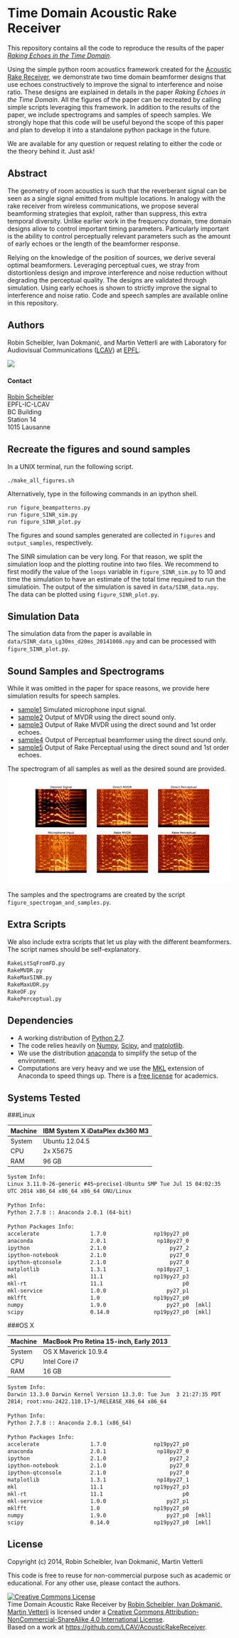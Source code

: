 Time Domain Acoustic Rake Receiver
==================================

This repository contains all the code to reproduce the results of the paper
[*Raking Echoes in the Time Domain*](https://infoscience.epfl.ch/record/202223).

Using the simple python room acoustics framework created for the 
[Acoustic Rake Receiver](https://github.com/LCAV/AcousticRakeReceiver),
we demonstrate two time domain beamformer designs that use echoes constructively
to improve the signal to interference and noise ratio.
These designs are explained in details in the paper *Raking Echoes in the Time Domain*.
All the figures of the paper can be recreated by calling
simple scripts leveraging this framework. In addition to the results of
the paper, we include spectrograms and samples of speech samples.
We strongly hope that this code will be useful beyond the scope of this paper
and plan to develop it into a standalone python package in the future.

We are available for any question or request relating to either the code
or the theory behind it. Just ask!


Abstract
--------

The geometry of room acoustics is such that the reverberant signal can be seen
as a single signal emitted from multiple locations. In analogy with the rake
receiver from wireless communications, we propose several beamforming
strategies that exploit, rather than suppress, this extra temporal diversity.
Unlike earlier work in the frequency domain, time domain designs allow to
control important timing parameters. Particularly important is the ability to
control perceptually relevant parameters such as the amount of early echoes or
the length of the beamformer response.  

Relying on the knowledge of the position of sources, we derive several optimal
beamformers. Leveraging perceptual cues, we stray from distortionless design
and improve interference and noise reduction without degrading the perceptual
quality. The designs are validated through simulation. Using early echoes is
shown to strictly improve the signal to interference and noise ratio. Code and
speech samples are available online in this repository.


Authors
-------

Robin Scheibler, Ivan Dokmanić, and Martin Vetterli are with 
Laboratory for Audiovisual Communications ([LCAV](http://lcav.epfl.ch)) at 
[EPFL](http://www.epfl.ch).

<img src="http://lcav.epfl.ch/files/content/sites/lcav/files/images/Home/LCAV_anim_200.gif">

#### Contact

[Robin Scheibler](mailto:robin[dot]scheibler[at]epfl[dot]ch) <br>
EPFL-IC-LCAV <br>
BC Building <br>
Station 14 <br>
1015 Lausanne


Recreate the figures and sound samples
--------------------------------------

In a UNIX terminal, run the following script.

    ./make_all_figures.sh

Alternatively, type in the following commands in an ipython shell.

    run figure_beampatterns.py
    run figure_SINR_sim.py
    run figure_SINR_plot.py

The figures and sound samples generated are collected in `figures` and
`output_samples`, respectively.

The SINR simulation can be very long. For that reason, we split
the simulation loop and the plotting routine into two files.
We recommend to first modify the value of the `loops` variable
in `figure_SINR_sim.py` to 10 and time the simulation to have an
estimate of the total time required to run the simulatioin.
The output of the simulation is saved in `data/SINR_data.npy`.
The data can be plotted using `figure_SINR_plot.py`.


Simulation Data
---------------

The simulation data from the paper is available in `data/SINR_data_Lg30ms_d20ms_20141008.npy`
and can be processed with `figure_SINR_plot.py`.


Sound Samples and Spectrograms
------------------------------

While it was omitted in the paper for space reasons, we provide
here simulation results for speech samples.

* [sample1](https://raw.githubusercontent.com/LCAV/TimeDomainAcousticRakeReceiver/master/output_samples/input.wav) 
  Simulated microphone input signal.
* [sample2](https://raw.githubusercontent.com/LCAV/TimeDomainAcousticRakeReceiver/master/output_samples/output_DirectMVDR.wav) 
  Output of MVDR using the direct sound only.
* [sample3](https://raw.githubusercontent.com/LCAV/TimeDomainAcousticRakeReceiver/master/output_samples/output_RakeMVDR.wav) 
  Output of Rake MVDR using the direct sound and 1st order echoes.
* [sample4](https://raw.githubusercontent.com/LCAV/TimeDomainAcousticRakeReceiver/master/output_samples/output_DirectPerceptual.wav) 
  Output of Perceptual beamformer using the direct sound only.
* [sample5](https://raw.githubusercontent.com/LCAV/TimeDomainAcousticRakeReceiver/master/output_samples/output_RakePerceptual.wav) 
  Output of Rake Perceptual using the direct sound and 1st order echoes.

The spectrogram of all samples as well as the desired sound are provided.

<img src="https://raw.githubusercontent.com/LCAV/TimeDomainAcousticRakeReceiver/master/figures/spectrograms.png">

The samples and the spectrograms are created by the script `figure_spectrogam_and_samples.py`.


Extra Scripts
-------------

We also include extra scripts that let us play with the different beamformers.
The script names should be self-explanatory.

    RakeLstSqFromFD.py
    RakeMVDR.py
    RakeMaxSINR.py
    RakeMaxUDR.py
    RakeOF.py
    RakePerceptual.py


Dependencies
------------

* A working distribution of [Python 2.7](https://www.python.org/downloads/).
* The code relies heavily on [Numpy](http://www.numpy.org/),
  [Scipy](http://www.scipy.org/), and [matplotlib](http://matplotlib.org).
* We use the distribution [anaconda](https://store.continuum.io/cshop/anaconda/) to simplify the setup
  of the environment.
* Computations are very heavy and we use the
  [MKL](https://store.continuum.io/cshop/mkl-optimizations/) extension of
  Anaconda to speed things up. There is a [free license](https://store.continuum.io/cshop/academicanaconda) for academics.


Systems Tested
--------------

###Linux

| Machine | IBM System X iDataPlex dx360 M3 |
|---------|---------------------------------|
| System  | Ubuntu 12.04.5                  |
| CPU     | 2x X5675                        |
| RAM     | 96 GB                           |

    System Info:
    Linux 3.11.0-26-generic #45~precise1-Ubuntu SMP Tue Jul 15 04:02:35 UTC 2014 x86_64 x86_64 x86_64 GNU/Linux

    Python Info:
    Python 2.7.8 :: Anaconda 2.0.1 (64-bit)

    Python Packages Info:
    accelerate                1.7.0               np19py27_p0  
    anaconda                  2.0.1                np18py27_0  
    ipython                   2.1.0                    py27_2  
    ipython-notebook          2.1.0                    py27_0  
    ipython-qtconsole         2.1.0                    py27_0  
    matplotlib                1.3.1                np18py27_1  
    mkl                       11.1                np19py27_p3  
    mkl-rt                    11.1                         p0  
    mkl-service               1.0.0                   py27_p1  
    mklfft                    1.0                 np19py27_p0  
    numpy                     1.9.0                   py27_p0  [mkl]
    scipy                     0.14.0              np19py27_p0  [mkl]

###OS X

| Machine | MacBook Pro Retina 15-inch, Early 2013 |
|---------|----------------------------------------|
| System  | OS X Maverick 10.9.4                   |
| CPU     | Intel Core i7                          |
| RAM     | 16 GB                                  |

    System Info:
    Darwin 13.3.0 Darwin Kernel Version 13.3.0: Tue Jun  3 21:27:35 PDT 2014; root:xnu-2422.110.17~1/RELEASE_X86_64 x86_64

    Python Info:
    Python 2.7.8 :: Anaconda 2.0.1 (x86_64)

    Python Packages Info:
    accelerate                1.7.0               np19py27_p0  
    anaconda                  2.0.1                np18py27_0  
    ipython                   2.1.0                    py27_2  
    ipython-notebook          2.1.0                    py27_0  
    ipython-qtconsole         2.1.0                    py27_0  
    matplotlib                1.3.1                np18py27_1  
    mkl                       11.1                np19py27_p3  
    mkl-rt                    11.1                         p0  
    mkl-service               1.0.0                   py27_p1  
    mklfft                    1.0                 np19py27_p0  
    numpy                     1.9.0                   py27_p0  [mkl]
    scipy                     0.14.0              np19py27_p0  [mkl]


License
-------

Copyright (c) 2014, Robin Scheibler, Ivan Dokmanić, Martin Vetterli

This code is free to reuse for non-commercial purpose such as academic or
educational. For any other use, please contact the authors.

<a rel="license" href="http://creativecommons.org/licenses/by-nc-sa/4.0/"><img alt="Creative Commons License" style="border-width:0" src="https://i.creativecommons.org/l/by-nc-sa/4.0/88x31.png" /></a><br /><span xmlns:dct="http://purl.org/dc/terms/" property="dct:title">Time Domain Acoustic Rake Receiver</span> by <a xmlns:cc="http://creativecommons.org/ns#" href="http://lcav.epfl.ch" property="cc:attributionName" rel="cc:attributionURL">Robin Scheibler, Ivan Dokmanić, Martin Vetterli</a> is licensed under a <a rel="license" href="http://creativecommons.org/licenses/by-nc-sa/4.0/">Creative Commons Attribution-NonCommercial-ShareAlike 4.0 International License</a>.<br />Based on a work at <a xmlns:dct="http://purl.org/dc/terms/" href="https://github.com/LCAV/AcousticRakeReceiver" rel="dct:source">https://github.com/LCAV/AcousticRakeReceiver</a>.


